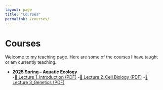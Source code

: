 ```yaml
---
layout: page
title: "Courses"
permalink: /courses/
---
```


# Courses

Welcome to my teaching page. Here are some of the courses I have taught or am currently teaching.

- **2025 Spring – Aquatic Ecology**  
  -[📄 Lecture 1_Introduction (PDF)](/courses/lecture1-Introduction.pdf)
  -[📄 Lecture 2_Cell Biology (PDF)](/courses/lecture2-Cellbiology.pdf)
  -[📄 Lecture 3_Genetics (PDF)](/courses/lecture3-Genetics.pdf)
 
